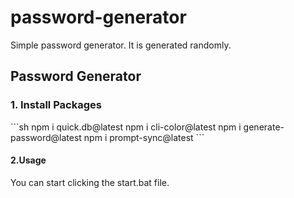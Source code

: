 # password-generator
Simple password generator.
It is generated randomly.


<h2>
 Password Generator
  </h2>
 <h3>1. Install Packages </h3>
 ```sh
   npm i quick.db@latest
   npm i cli-color@latest
   npm i generate-password@latest
   npm i prompt-sync@latest
   ```
 <h4>2.Usage</h4>
You can start clicking the start.bat file.
